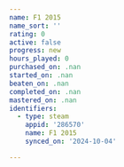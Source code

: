 ```yaml
---
name: F1 2015
name_sort: ''
rating: 0
active: false
progress: new
hours_played: 0
purchased_on: .nan
started_on: .nan
beaten_on: .nan
completed_on: .nan
mastered_on: .nan
identifiers:
  - type: steam
    appid: '286570'
    name: F1 2015
    synced_on: '2024-10-04'

---
```

